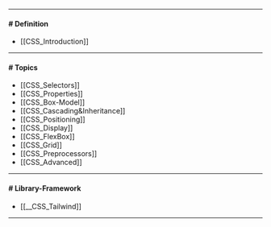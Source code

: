 
---
#### # Definition
- [[CSS_Introduction]]

---
#### # Topics
- [[CSS_Selectors]]
- [[CSS_Properties]]
- [[CSS_Box-Model]]
- [[CSS_Cascading&Inheritance]]
- [[CSS_Positioning]]
- [[CSS_Display]]
- [[CSS_FlexBox]]
- [[CSS_Grid]]
- [[CSS_Preprocessors]]
- [[CSS_Advanced]]

---
#### # Library-Framework
- [[__CSS_Tailwind]]

---